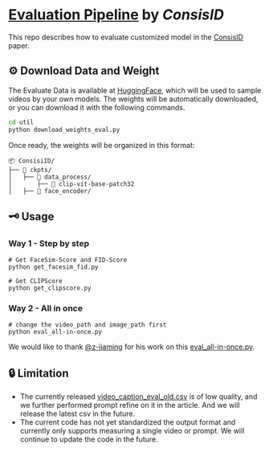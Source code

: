 # <u>Evaluation Pipeline</u> by *ConsisID*
This repo describes how to evaluate customized model in the [ConsisID](https://arxiv.org/abs/2411.17440) paper.

## ⚙️ Download Data and Weight

The Evaluate Data is available at [HuggingFace](https://huggingface.co/datasets/BestWishYsh/ConsisID-preview-Data), which will be used to sample videos by your own models. The weights will be automatically downloaded, or you can download it with the following commands.

```bash
cd util
python download_weights_eval.py
```

Once ready, the weights will be organized in this format:

```
📦 ConsisiID/
├── 📂 ckpts/
│   ├── 📂 data_process/
│       ├── 📂 clip-vit-base-patch32
│   ├── 📂 face_encoder/
```

## 🗝️ Usage

### Way 1 - Step by step

```
# Get FaceSim-Score and FID-Score
python get_facesim_fid.py

# Get CLIPScore
python get_clipscore.py
```

### Way 2 - All in once

```
# change the video_path and image_path first
python eval_all-in-once.py
```

We would like to thank [@z-jiaming](https://github.com/z-jiaming) for his work on this [eval_all-in-once.py](https://github.com/PKU-YuanGroup/ConsisID/tree/main/eval/eval_all-in-once.py).

## 🔒 Limitation

- The currently released [video_caption_eval_old.csv](https://huggingface.co/datasets/BestWishYsh/ConsisID-preview-Data/blob/main/video_caption_eval_old.csv) is of low quality, and we further performed prompt refine on it in the article.  And we will release the latest csv in the future.
- The current code has not yet standardized the output format and currently only supports measuring a single video or prompt. We will continue to update the code in the future.
